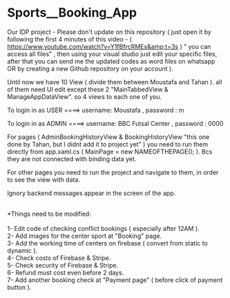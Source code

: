 # Sports__Booking_App
Our IDP project - Please don't update on this repository ( just open it by following the first 4 minutes of this video - ( https://www.youtube.com/watch?v=Y1fBfrcRMEs&amp;t=3s ) " you can access all files" , then using your visual studio just edit your specific files, after that you can send me the updated codes as word files on whatsapp OR by creating a new Github repository on your account ).

Until now we have 10 View ( divide them between Moustafa and Tahan ). all of them need UI edit except these 2 "MainTabbedView & ManageAppDataView". so 4 views to each one of you.

To login in as USER ====> username: Moustafa    , password : m

To login in as ADMIN ====> username: BBC Futsal Center    , password : 0000

For pages ( AdminBookingHistoryView  &  BookingHistoryView "this one done by Tahan, but I didnt add it to project yet" ) you need to run them directly from app.xaml.cs ( MainPage = new NAMEOFTHEPAGE(); ). Bcs they are not connected with binding data yet. 

For other pages you need to run the project and navigate to them, in order to see the view with data. 

Ignory backend messages appear in the screen of the app.

<br>
*Things need to be modified: <br>
<br>
1- Edit code of checking conflict bookings ( especially after 12AM ).<br>
2- Add images for the center sport at "Booking" page.<br>
3- Add the working time of centers on firebase ( convert from static to dynamic ).<br>
4- Check costs of Firebase & Stripe.<br>
5- Check security of Firebase & Stripe.<br>
6- Refund must cost even before 2 days.<br>
7- Add another booking check at "Payment page" ( before click of payment button ).


